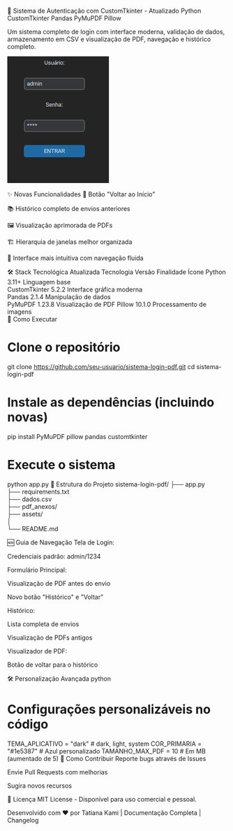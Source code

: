 🔐 Sistema de Autenticação com CustomTkinter - Atualizado
Python
CustomTkinter
Pandas
PyMuPDF
Pillow

Um sistema completo de login com interface moderna, validação de dados, 
armazenamento em CSV e visualização de PDF, navegação e histórico completo.

![Texto alternativo](assets/tela.png)

✨ Novas Funcionalidades
🔄 Botão "Voltar ao Início" 

📚 Histórico completo de envios anteriores

🖼️ Visualização aprimorada de PDFs

🏗️ Hierarquia de janelas melhor organizada

🎨 Interface mais intuitiva com navegação fluida

🛠️ Stack Tecnológica Atualizada
Tecnologia	Versão	Finalidade	Ícone
Python	3.11+	Linguagem base	
CustomTkinter	5.2.2	Interface gráfica moderna	
Pandas	2.1.4	Manipulação de dados	
PyMuPDF	1.23.8	Visualização de PDF	
Pillow	10.1.0	Processamento de imagens	
🚀 Como Executar 
# Clone o repositório
git clone https://github.com/seu-usuario/sistema-login-pdf.git
cd sistema-login-pdf

# Instale as dependências (incluindo novas)
pip install PyMuPDF pillow pandas customtkinter

# Execute o sistema
python app.py
📂  Estrutura do Projeto
sistema-login-pdf/
├── app.py                
├── requirements.txt      
├── dados.csv             
├── pdf_anexos/           
├── assets/              
│  
└── README.md   

🆕 Guia de Navegação
Tela de Login:

Credenciais padrão: admin/1234

Formulário Principal:

Visualização de PDF antes do envio

Novo botão "Histórico" e "Voltar"

Histórico:

Lista completa de envios

Visualização de PDFs antigos

Visualizador de PDF:

Botão de voltar para o histórico

🛠️ Personalização Avançada
python
# Configurações personalizáveis no código
TEMA_APLICATIVO = "dark"  # dark, light, system
COR_PRIMARIA = "#1e5387"   # Azul personalizado
TAMANHO_MAX_PDF = 10       # Em MB (aumentado de 5)
🤝 Como Contribuir
Reporte bugs através de Issues

Envie Pull Requests com melhorias

Sugira novos recursos

📄 Licença
MIT License - Disponível para uso comercial e pessoal.

Desenvolvido com ❤️ por Tatiana Kami | Documentação Completa | Changelog
